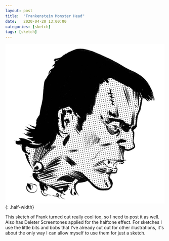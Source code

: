 ```yaml
---
layout: post
title:  "Frankenstein Monster Head"
date:   2020-04-20 13:00:00
categories: [sketch]
tags: [sketch]
---
```


![Frankenstien Monster boris karloff Head Sketch with Deleter Screentones](/assets/img/frankenstein-monster-head.jpg){: .half-width}


This sketch of Frank turned out really cool too, so I need to post it as well.  Also has Deleter Screentones applied for the halftone effect. For sketches I use the little bits and bobs that I've already cut out for other illustrations, it's about the only way I can allow myself to use them for just a sketch.
